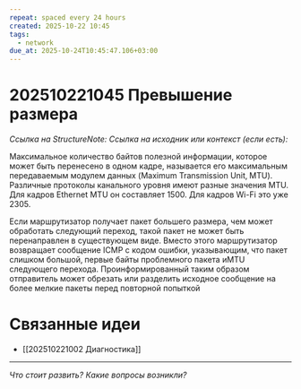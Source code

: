 ```yaml
---
repeat: spaced every 24 hours
created: 2025-10-22 10:45
tags:
  - network
due_at: 2025-10-24T10:45:47.106+03:00
---
```

# 202510221045 Превышение размера

*Ссылка на StructureNote:*
*Ссылка на исходник или контекст (если есть):*

Максимальное количество байтов полезной информации, которое может быть перенесено в одном кадре, называется его максимальным передаваемым модулем данных (Maximum Transmission Unit‚ MTU). Различные протоколы канального уровня имеют разные значения MTU. Для кадров Ethernet MTU он составляет 1500. Для кадров Wi-Fi это уже 2305.

Если маршрутизатор получает пакет большего размера, чем может обработать следующий переход, такой пакет не может быть перенаправлен в существующем виде. Вместо этого маршрутизатор возвращает сообщение ICMP с кодом ошибки‚ указывающим‚ что пакет слишком большой‚ первые байты проблемного пакета иMTU следующего перехода. Проинформированный таким образом отправитель может обрезать или разделить исходное сообщение на более мелкие пакеты перед повторной попыткой

# Связанные идеи

- [[202510221002 Диагностика]]

---

*Что стоит развить? Какие вопросы возникли?*
